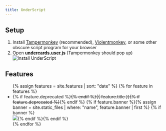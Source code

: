 ```yaml
---
title: UnderScript
---
```


## Setup ##

1. Install [Tampermonkey](https://tampermonkey.net/) (recommended), [Violentmonkey](https://violentmonkey.github.io/), or some other obscure script program for your browser
2. Open **[undercards.user.js](/undercards.user.js)** (Tampermonkey should pop up)<br>![Install UnderScript](/assets/features/installscript.png)

## Features ##

<ul>
{% assign features = site.features | sort: "date" %}
{% for feature in features %}
  <li>
    {% if feature.deprecated %}<del>{% endif %}{{ feature.title }}{% if feature.deprecated %}</del>{% endif %}
    {% if feature.banner %}{% assign banner = site.static_files | where: "name", feature.banner | first %}
    {% if banner %}<br><img src="{{banner.path | relative_url }}">{% endif %}{% endif %}
  </li>
{% endfor %}
</ul>
